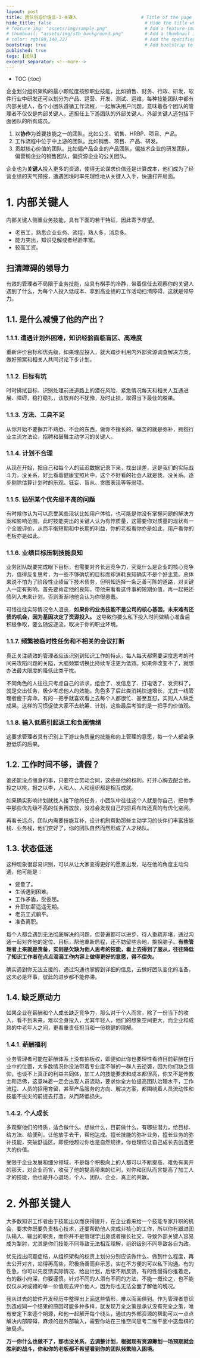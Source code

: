 ```yaml
---
layout: post
title: 团队创造价值低-3-关键人                        # Title of the page
hide_title: false                                   # Hide the title when displaying the post, but shown in lists of posts
# feature-img: "assets/img/sample.png"              # Add a feature-image to the post
# thumbnail: "assets/img/stb_background.png"        # Add a thumbnail image on blog view
# color: rgb(80,140,22)                             # Add the specified color as feature image, and change link colors in post
bootstrap: true                                     # Add bootstrap to the page
published: true
tags: [团队]
excerpt_separator: <!--more-->
---
```


<!--more-->
* TOC
{:toc}

企业划分组织架构的最小颗粒度按照职业技能，比如销售、财务、行政、研发，软件行业中研发还可以划分为产品、运营、开发、测试、运维，每种技能团队中都有内部关键人，各个小团队遵循工作流程，一起解决用户问题，意味着各个团队的管理者不仅仅是内部关键人，还担任上下游团队的外部关键人，外部关键人还包括下面团队的所有成员。

1. 以**协作**为首要技能之一的团队。比如公关、销售、HRBP、项目、产品。
2. 工作流程中位于中上游的团队。比如销售、项目、产品、研发。
3. 贡献核心价值的团队。比如偏产品企业的产品团队，偏技术企业的研发团队，偏营销企业的销售团队，偏资源企业的公关团队。

企业也为**关键人**投入更多的资源，使得无论谋求价值还是计算成本，他们成为了经营业绩的天气预报，遭遇困境时率先理性地从关键人入手，快速打开局面。

# 1. 内部关键人

内部关键人侧重业务技能，具有下面的若干特征，因此寄予厚望。

* 老员工，熟悉企业业务、流程，熟人多，消息多。
* 能力突出，知识见解或者经验丰富。
* 较高工资。

## 扫清障碍的领导力

有效的管理者不局限于业务技能，应具有棋手的冷静，带着信任去观察你的关键人遇到了什么，为每个人投入低成本、拿到高业绩的工作活动扫清障碍，这就是领导力。

## 1.1. 是什么减慢了他的产出？

### 1.1.1. 遭遇计划外困难，知识经验面临盲区、高难度
重新评价目标和优先级，如果理应投入，就大踏步利用内外部资源调查解决方案，做好预案和相关人共同讨论下步计划。

### 1.1.2. 目标有坑
时时拂拭目标、识别处理前进道路上的潜在风险，紧急情况每天和相关人互通进展、障碍，稳打稳扎，该放弃的不犹豫，及时止损，取得当下最佳的胜果。

### 1.1.3. 方法、工具不足
从你开始不要摒弃不熟悉、不会的东西，做你不擅长的、痛苦的就是弥补，拥抱行业主流方法论，招聘和鼓舞主动学习的关键人。

### 1.1.4. 计划不合理
从现在开始，把自己和每个人的延迟数据记录下来，找出误差，这是我们的实际战斗力，没关系，好比看着健康宝照片中，这个不好看的社会人就是我，没关系。逐步剔除估算计划时的乐观、狂妄、盲从、贪图表现等等弱项。

### 1.1.5. 钻研某个优先级不高的问题
有时候你认为可以忍受某些现状比如用户体验，也可能是你没有掌握问题的解决方案和影响范围，此时技能突出的关键人认为有悖质量，这需要你对质量的现状有一个全貌评价，从而平衡短期和中长期的利益，你的老板看你亦是如此，用户看你的老板亦是如此。

### 1.1.6. 业绩目标压制技能良知
业务团队既要完成眼下目标，也需要对齐长远竞争力，究竟什么是企业的核心竞争力，值得反复思考，为一些不够确切的目标而却消耗良知确实不是个好主意。总体来说不怕为了阶段性业绩留下技术债务，但明知选择一条乏善可陈的道路，对关键人一定有影响，首先要肯定他的良知，带他来看看这件事的短期价值，再一起把还债列入未来计划，否则渐渐地他会认为你很愚蠢。

可惜往往实际情况令人沮丧，**如果你的业务技能不是公司的核心基因，未来难有还债的机会，因为基因决定了资源投入。** 这导致你要么私下投入时间做精心准备后积极争取，要么随波逐流，取决于你的职业环境。

### 1.1.7. 频繁被临时性任务和不相关的会议打断
真正关注绩效的管理者应该识别到知识工作的特点，每人每天都需要深度思考的时间来攻陷问题的关隘，大脑频繁切换比持续专注更为低效。如果你改变不了，就想办法最大限度的降低此类干扰。

不同角色的人往往只考虑自己的诉求，组会了、发信息了、打电话了、发资料了，就是交出任务，极少考虑他人的效能。角色多了后此类消耗快速增长，尤其一线管理者疲于奔命。有的一把手就喜欢看上去每个人都很忙、甚至互怼，实则人人缺乏成果。这样的习惯促使大家不去统筹、计划，这些最后考验的是一把手的价值观。

### 1.1.8. 输入低质引起返工和负面情绪
这要求管理者具有识别上下游业务质量的技能和向上管理的意愿，每一个人都会承担低质的后果。

## 1.2. 工作时间不够，请假？

谁还能没点缠身的事，只要符合劳动合同，这些是他的权利，打开心胸去配合他，投之以桃，报之以李，人和人、人和组织都是相互成就。

如果确实影响计划就找人接下他的任务，小团队中往往这个人就是你自己，把你手中那些优先级不高的任务再放放，没准会发现自己的排兵布阵还真的有优化空间。

再看长远点，团队内需要技能互补，设计机制帮助那些主动学习的伙伴们丰富技能栈、业务栈，他们变好了，你的团队自然而然形成了人才梯队。

## 1.3. 状态低迷

这种现象很容易识别，可以从让大家变得更好的愿景出发，站在他的角度主动沟通，他可能是：

* 疲惫了。
* 生活遇到困难。
* 工作矛盾，受委屈。
* 升职加薪遥遥无期。
* 老员工式躺平。
* 准备离职。

每个人都会遇到无法彻底解决的问题，但普遍都可以进步，待人重疏非堵，通过沟通一起对齐他的定位、目标，帮他重新启程，还不妨留些余地，换换脑子。**有些管理者上来就是责备，实则是欠缺为他人思考的技能，看上去得到了服从，往往降低了知识工作者在点点滴滴工作内容上做得更好的意愿，得不偿失。**

确实遇到你无法支援的，通过沟通也掌握到详细的信息，去做好团队变化的准备，这未必是坏事，彼此的进步都不能停滞。

## 1.4. 缺乏原动力
如果企业在薪酬和个人成长缺乏竞争力，那么对于个人而言，除了一份当下的收入，看不到未来，难以全身投入，尤其年轻人，他们的想象空间更大，而企业和成熟的中老年人之间，更看重责任担当和一份稳健的理解。

### 1.4.1. 薪酬福利
业务管理者可能在薪酬体系上没有拍板权，即便如此你也要理性看待目前薪酬在行业中的位置，大多数情况你没法带着专业度不够的一群人去逆袭，因为你们缺乏信仰，也谈不上真正的利益共同体，加工人的技能要求和成本都很高，你又不是传教士和活佛，这意味着一定会出现人员流动，要求你全方位提高团队治理水平，工作流程、人员的招用育留，甚至产品服务的方向、解决方案，都围绕着人员流动性和技能不拔尖的前提去打造，从而降低损失。

### 1.4.2. 个人成长
多观察他们的特质，适合做什么、想做什么，目前做什么，有哪些潜力，给目标、给方法、给便利，让他放手去干，帮他达成。擅长技能的弥补业务，擅长业务的弥补技能，突破舒适区。即便他超过你也是自然规律，你也理应让自己成长去创造更大的价值。

受限于企业发展和细分领域，不是每个积极向上的人都可以不断提高，难免有离开的那天，对企业而言，收获了他的提高带来的红利，对你和团队而言提高了加工人才的技能，他也是开心退场，个人、团队、企业，真正的共赢。

# 2. 外部关键人

大多数知识工作者由于技能出众而获得提升，在企业看来给一个技能专家升职的机会，要求你既要负责核心技术，还要帮助他人完成非核心的工作，所以你有跟进团队输入、输出的职责，而你并不是管理学出身或者擅长社交，导致外部关键人容易成为掣肘，尤其是你们技能不同导致无法相互理解，组织级别不同导致各自为政。

优先找出问题症结，从组织架构的权责上划分分别应该做什么、做到什么程度，再去公开对齐，站得再高些，积极扬善而非示恶，实在不方便的可以私下沟通。有的性急，你可以先反馈实际情况、给出计划，后续不断反馈，有的性慢得你推着走，有的器小府深，你要谨慎。针对不同的人须有不同的方法，不能一概论之，也不能仅仅从对或错的单一价值观去评价他人，因为你也无法全面了解他的境况。

我从过去的软件开发经历中整理出上面这些情形，难以面面俱到。作为管理者意识到造成同一个结果的原因可能多种多样，就发现万全之策是承认没有完全之策，唯有安定下来逐个朔源，和他一起解开每个线头，通过内外部资源的帮助可以一点点解决内部障碍，麻烦的是外部输入，需要你站在三维空间思考二维平面中这盘棋的破局点。

**万一你什么也做不了，那也没关系，去调整计划，根据现有资源筹划一场预期就会胜利的战斗，你和你的老板都不希望看到你的团队频繁陷入困境。**
